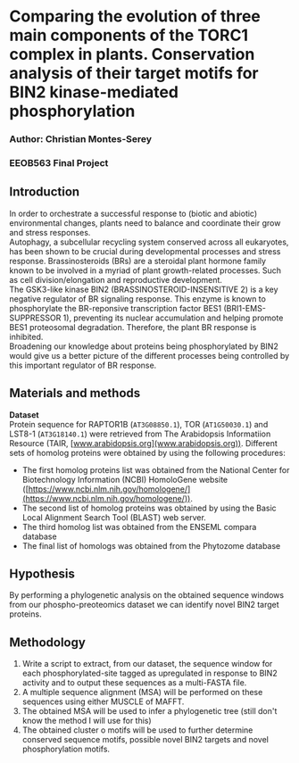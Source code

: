 # Comparing the evolution of three main components of the TORC1 complex in plants. Conservation analysis of their target motifs for BIN2 kinase-mediated phosphorylation  

### Author: Christian Montes-Serey  
### EEOB563 Final Project  

## Introduction  
In order to orchestrate a successful response to (biotic and abiotic) environmental changes, plants need to balance and coordinate their grow and stress responses.  
Autophagy, a subcellular recycling system conserved across all eukaryotes, has been shown to be crucial during developmental processes and stress response. 
Brassinosteroids (BRs) are a steroidal plant hormone family known to be involved in a myriad of plant growth-related processes. Such as cell division/elongation and reproductive development.  
The GSK3-like kinase BIN2 (BRASSINOSTEROID-INSENSITIVE 2) is a key negative regulator of BR signaling response. This enzyme is known to phosphorylate the BR-reponsive transcription factor BES1 (BRI1-EMS-SUPPRESSOR 1), preventing its nuclear accumulation and helping promote BES1 proteosomal degradation. Therefore, the plant BR response is inhibited.  
Broadening our knowledge about proteins being phosphorylated by BIN2 would give us a better picture of the different processes being controlled by this important regulator of BR response. 

## Materials and methods
**Dataset**  
Protein sequence for RAPTOR1B (`AT3G08850.1`), TOR (`AT1G50030.1`) and LST8-1 (`AT3G18140.1`) were retrieved from The Arabidopsis Informatiion Resource (TAIR, [www.arabidopsis.org](www.arabidopsis.org)). Different sets of homolog proteins were obtained by using the following procedures:


- The first homolog proteins list was obtained from the National Center for Biotechnology Information (NCBI) HomoloGene website ([https://www.ncbi.nlm.nih.gov/homologene/](https://www.ncbi.nlm.nih.gov/homologene/)).
- The second list of homolog proteins was obtained by using the Basic Local Alignment Search Tool (BLAST) web server.  
- The third homolog list was obtained from the ENSEML compara database
- The final list of homologs was obtained from the Phytozome database

## Hypothesis
By performing a phylogenetic analysis on the obtained sequence windows from our phospho-preoteomics dataset we can identify novel BIN2 target proteins.  

## Methodology  


1. Write a script to extract, from our dataset, the sequence window for each phosphorylated-site tagged as upregulated in response to BIN2 activity and to output these sequences as a multi-FASTA file. 
2. A multiple sequence alignment (MSA) will be performed on these sequences using either MUSCLE of MAFFT.  
3. The obtained MSA will be used to infer a phylogenetic tree (still don't know the method I will use for this)
4. The obtained cluster o motifs will be used to further determine conserved sequence motifs, possible novel BIN2 targets and novel phosphorylation motifs.

